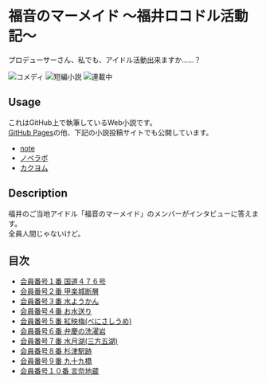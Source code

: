 福音のマーメイド 〜福井ロコドル活動記〜
=======================================

プロデューサーさん、私でも、アイドル活動出来ますか……？

![コメディ](https://img.shields.io/badge/%E3%82%B8%E3%83%A3%E3%83%B3%E3%83%AB-%E3%82%B3%E3%83%A1%E3%83%87%E3%82%A3-brightgreen.svg)
![短編小説](https://img.shields.io/badge/%E5%BD%A2%E5%BC%8F-%E7%9F%AD%E7%B7%A8%E5%B0%8F%E8%AA%AC-orange.svg)
![連載中](https://img.shields.io/badge/%E5%9F%B7%E7%AD%86%E7%8A%B6%E6%B3%81-%E9%80%A3%E8%BC%89%E4%B8%AD-red.svg)

## Usage

これはGitHub上で執筆しているWeb小説です。  
[GitHub Pages](https://8novels.github.io/evangelical-mermaids/)の他、下記の小説投稿サイトでも公開しています。

* [note](https://note.mu/8am/m/mbe70bdc20bd5)
* [ノベラボ](https://www.novelabo.com/books/4869/chapters)
* [カクヨム](https://kakuyomu.jp/works/1177354054882672650)

## Description

福井のご当地アイドル「福音のマーメイド」のメンバーがインタビューに答えます。  
全員人間じゃないけど。

## 目次

* [会員番号１番 国道４７６号](./episodes/001.md)
* [会員番号２番 甲楽城断層](./episodes/002.md)
* [会員番号３番 水ようかん](./episodes/003.md)
* [会員番号４番 お水送り](./episodes/004.md)
* [会員番号５番 紅映梅(べにさしうめ)](./episodes/005.md)
* [会員番号６番 弁慶の洗濯岩](./episodes/006.md)
* [会員番号７番 水月湖(三方五湖)](./episodes/007.md)
* [会員番号８番 杉津駅跡](./episodes/008.md)
* [会員番号９番 九十九橋](./episodes/009.md)
* [会員番号１０番 言奈地蔵](./episodes/010.md)
